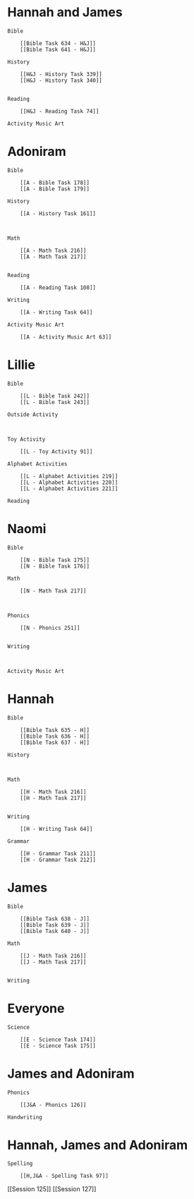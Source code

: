 # Hannah and James

	Bible

		[[Bible Task 634 - H&J]]
		[[Bible Task 641 - H&J]]

	History

		[[H&J - History Task 339]]
		[[H&J - History Task 340]]
		

	Reading

		[[H&J - Reading Task 74]]

	Activity Music Art

		
# Adoniram

	Bible

		[[A - Bible Task 178]]
		[[A - Bible Task 179]]

	History

		[[A - History Task 161]]
		
		

	Math

		[[A - Math Task 216]]
		[[A - Math Task 217]]
		

	Reading

		[[A - Reading Task 108]]

	Writing

		[[A - Writing Task 64]]

	Activity Music Art

		[[A - Activity Music Art 63]]

# Lillie

	Bible

		[[L - Bible Task 242]]
		[[L - Bible Task 243]]

	Outside Activity

		

	Toy Activity

		[[L - Toy Activity 91]]

	Alphabet Activities

		[[L - Alphabet Activities 219]]
		[[L - Alphabet Activities 220]]
		[[L - Alphabet Activities 221]]

	Reading

		

# Naomi

	Bible

		[[N - Bible Task 175]]
		[[N - Bible Task 176]]

	Math

		[[N - Math Task 217]]
		
		

	Phonics

		[[N - Phonics 251]]
		

	Writing

		

	Activity Music Art

		

# Hannah

	Bible

		[[Bible Task 635 - H]]
		[[Bible Task 636 - H]]
		[[Bible Task 637 - H]]

	History

		

	Math

		[[H - Math Task 216]]
		[[H - Math Task 217]]
		

	Writing

		[[H - Writing Task 64]]

	Grammar

		[[H - Grammar Task 211]]
		[[H - Grammar Task 212]]
		
# James

	Bible

		[[Bible Task 638 - J]]
		[[Bible Task 639 - J]]
		[[Bible Task 640 - J]]

	Math

		[[J - Math Task 216]]
		[[J - Math Task 217]]
		

	Writing

		

# Everyone

	Science

		[[E - Science Task 174]]
		[[E - Science Task 175]]
# James and Adoniram

	Phonics

		[[J&A - Phonics 126]]

	Handwriting

		
# Hannah, James and Adoniram

	Spelling

		[[H,J&A - Spelling Task 97]]


[[Session 125]]
[[Session 127]]
